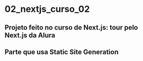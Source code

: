 # 02_nextjs_curso_02

## Projeto feito no curso de Next.js: tour pelo Next.js da Alura

## Parte que usa Static Site Generation

